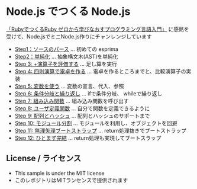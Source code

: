 # Node.js でつくる Node.js

[「RubyでつくるRuby ゼロから学びなおすプログラミング言語入門」](https://www.amazon.co.jp/dp/4908686017) に感銘を受けて、Node.jsでミニNode.js作りにチャンレンジしています

* [Step1：ソースのパース](https://qiita.com/massie_g/items/3f604413ca5ea4552b45) ... 初めての esprima
* [Step2：単純化](https://qiita.com/massie_g/items/6c852f96f7271e9e70bf) ... 抽象構文木(AST)を単純化
* [Step 3: +演算子を評価する](https://qiita.com/massie_g/items/ad6ae33ec1e46b67ad57) ... 足し算を実行
* [Step 4: 四則演算で電卓を作る](https://qiita.com/massie_g/items/40591822228d7e166b63) ... 電卓を作るところまでと、比較演算子の実装
* [Step 5: 変数を使う](https://qiita.com/massie_g/items/1e5bf8b3cca0ae08fd1c) ... 変数の宣言、代入、参照
* [Step 6: 条件分岐と繰り返し](https://qiita.com/massie_g/items/f801692fb9b07d007285) ... ifで条件分岐、 whileで繰り返し
* [Step 7: 組み込み関数](https://qiita.com/massie_g/items/22506a9dabbd13cee13f) ... 組み込み関数を呼び出す
* [Step 8: ユーザ定義関数](https://qiita.com/massie_g/items/e537f14300a6113a6237) ... 自分で関数を定義できるように
* [Step 9: 配列とハッシュ](https://qiita.com/massie_g/items/b2a94e98ff80868bedec) ... 配列とハッシュのサポートまで
* [Step 10: モジュール分割](https://qiita.com/massie_g/items/1b59efb5f891b3dda05b) ... モジュールを利用し、オブジェクトを回避
* [Step 11: 無理矢理ブートストラップ](https://qiita.com/massie_g/items/5d8d61cdbf54390d8709) ... return処理抜きでブートストラップ
* [Step 12: ひとまず完結](https://qiita.com/massie_g/items/35555286594e1cf780e1) ... return処理も実現してブートスラップ




## License / ライセンス

* This sample is under the MIT license
* このレポジトリはMITランセンスで提供されます



